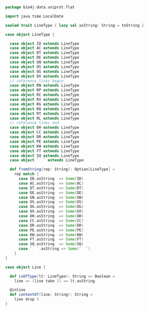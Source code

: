
```scala
package bio4j.data.uniprot.flat

import java.time.LocalDate

sealed trait LineType { lazy val asString: String = toString }

case object LineType {

  case object ID extends LineType
  case object AC extends LineType
  case object DT extends LineType
  case object DE extends LineType
  case object GN extends LineType
  case object OS extends LineType
  case object OG extends LineType
  case object OX extends LineType
  // reference lines begin
  case object RN extends LineType
  case object RP extends LineType
  case object RC extends LineType
  case object RX extends LineType
  case object RG extends LineType
  case object RA extends LineType
  case object RT extends LineType
  case object RL extends LineType
  // reference lines end
  case object OH extends LineType
  case object CC extends LineType
  case object DR extends LineType
  case object PE extends LineType
  case object KW extends LineType
  case object FT extends LineType
  case object SQ extends LineType
  case object `  ` extends LineType

  def fromString(rep: String): Option[LineType] =
    rep match {
      case ID.asString  => Some(ID)
      case AC.asString  => Some(AC)
      case DT.asString  => Some(DT)
      case DE.asString  => Some(DE)
      case GN.asString  => Some(GN)
      case OS.asString  => Some(OS)
      case OG.asString  => Some(OG)
      case OX.asString  => Some(OX)
      case OH.asString  => Some(OH)
      case CC.asString  => Some(CC)
      case DR.asString  => Some(DR)
      case PE.asString  => Some(PE)
      case KW.asString  => Some(KW)
      case FT.asString  => Some(FT)
      case SQ.asString  => Some(SQ)
      case `  `.asString => Some(`  `)
    }
}

case object Line {

  def isOfType(lt: LineType): String => Boolean =
    line => (line take 2) == lt.asString

  @inline
  def contentOf(line: String): String =
    line drop 5
}

```




[test/scala/lines.scala]: ../../../test/scala/lines.scala.md
[test/scala/testData.scala]: ../../../test/scala/testData.scala.md
[test/scala/FlatFileEntry.scala]: ../../../test/scala/FlatFileEntry.scala.md
[test/scala/EntryParsingSpeed.scala]: ../../../test/scala/EntryParsingSpeed.scala.md
[test/scala/FileReadSpeed.scala]: ../../../test/scala/FileReadSpeed.scala.md
[test/scala/SeqOps.scala]: ../../../test/scala/SeqOps.scala.md
[main/scala/entry.scala]: ../entry.scala.md
[main/scala/flat/SequenceData.scala]: SequenceData.scala.md
[main/scala/flat/KW.scala]: KW.scala.md
[main/scala/flat/ID.scala]: ID.scala.md
[main/scala/flat/RC.scala]: RC.scala.md
[main/scala/flat/DT.scala]: DT.scala.md
[main/scala/flat/Entry.scala]: Entry.scala.md
[main/scala/flat/GN.scala]: GN.scala.md
[main/scala/flat/parsers.scala]: parsers.scala.md
[main/scala/flat/RG.scala]: RG.scala.md
[main/scala/flat/DR.scala]: DR.scala.md
[main/scala/flat/OG.scala]: OG.scala.md
[main/scala/flat/RL.scala]: RL.scala.md
[main/scala/flat/SQ.scala]: SQ.scala.md
[main/scala/flat/PE.scala]: PE.scala.md
[main/scala/flat/OS.scala]: OS.scala.md
[main/scala/flat/CC.scala]: CC.scala.md
[main/scala/flat/OX.scala]: OX.scala.md
[main/scala/flat/OH.scala]: OH.scala.md
[main/scala/flat/RN.scala]: RN.scala.md
[main/scala/flat/DE.scala]: DE.scala.md
[main/scala/flat/RA.scala]: RA.scala.md
[main/scala/flat/RX.scala]: RX.scala.md
[main/scala/flat/FT.scala]: FT.scala.md
[main/scala/flat/AC.scala]: AC.scala.md
[main/scala/flat/RP.scala]: RP.scala.md
[main/scala/flat/lineTypes.scala]: lineTypes.scala.md
[main/scala/flat/RT.scala]: RT.scala.md
[main/scala/seqOps.scala]: ../seqOps.scala.md